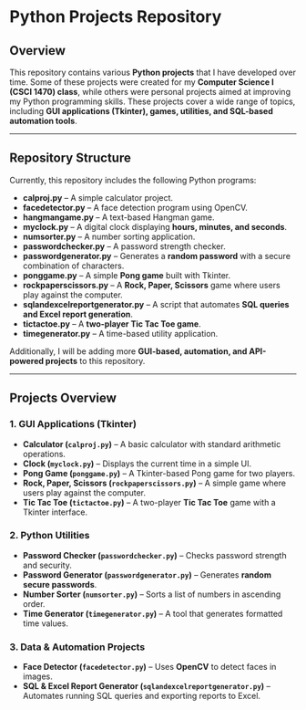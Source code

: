 # Python Projects Repository  

## Overview  

This repository contains various **Python projects** that I have developed over time. Some of these projects were created for my **Computer Science I (CSCI 1470) class**, while others were personal projects aimed at improving my Python programming skills. These projects cover a wide range of topics, including **GUI applications (Tkinter), games, utilities, and SQL-based automation tools**.  

---

## Repository Structure  

Currently, this repository includes the following Python programs:  

- **calproj.py** – A simple calculator project.  
- **facedetector.py** – A face detection program using OpenCV.  
- **hangmangame.py** – A text-based Hangman game.  
- **myclock.py** – A digital clock displaying **hours, minutes, and seconds**.  
- **numsorter.py** – A number sorting application.  
- **passwordchecker.py** – A password strength checker.  
- **passwordgenerator.py** – Generates a **random password** with a secure combination of characters.  
- **ponggame.py** – A simple **Pong game** built with Tkinter.  
- **rockpaperscissors.py** – A **Rock, Paper, Scissors** game where users play against the computer.  
- **sqlandexcelreportgenerator.py** – A script that automates **SQL queries and Excel report generation**.  
- **tictactoe.py** – A **two-player Tic Tac Toe game**.  
- **timegenerator.py** – A time-based utility application.  

Additionally, I will be adding more **GUI-based, automation, and API-powered projects** to this repository.  

---

## **Projects Overview**  

### **1. GUI Applications (Tkinter)**  
- **Calculator (`calproj.py`)** – A basic calculator with standard arithmetic operations.  
- **Clock (`myclock.py`)** – Displays the current time in a simple UI.  
- **Pong Game (`ponggame.py`)** – A Tkinter-based Pong game for two players.  
- **Rock, Paper, Scissors (`rockpaperscissors.py`)** – A simple game where users play against the computer.  
- **Tic Tac Toe (`tictactoe.py`)** – A two-player **Tic Tac Toe** game with a Tkinter interface.  

### **2. Python Utilities**  
- **Password Checker (`passwordchecker.py`)** – Checks password strength and security.  
- **Password Generator (`passwordgenerator.py`)** – Generates **random secure passwords**.  
- **Number Sorter (`numsorter.py`)** – Sorts a list of numbers in ascending order.  
- **Time Generator (`timegenerator.py`)** – A tool that generates formatted time values.  

### **3. Data & Automation Projects**  
- **Face Detector (`facedetector.py`)** – Uses **OpenCV** to detect faces in images.  
- **SQL & Excel Report Generator (`sqlandexcelreportgenerator.py`)** – Automates running SQL queries and exporting reports to Excel.  

